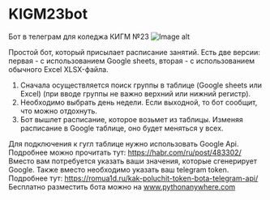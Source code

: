# KIGM23bot
Бот в телеграм для коледжа КИГМ №23
![Image alt](https://github.com/BUR1358/kigm23bot/blob/main/kigm23bot_pic.png)

Простой бот, который присылает расписание занятий.
Есть две версии: первая - с использованием Google sheets, вторая - с использованием обычного Excel XLSX-файла.

1) Сначала осуществляется поиск группы в таблице (Google sheets или Excel) (при вводе группы не важно верхний или нижний регистр).
2) Необходимо выбрать день недели. Если выходной, то бот сообщит, что можно отдохнуть.
3) Бот вышлет расписание, которое возьмет из таблицы. Изменяя расписание в Google таблице, оно будет меняться у всех.



Для подключения к гугл таблице нужно использовать Google Api. Подробнее можно прочитать тут: https://habr.com/ru/post/483302/ 
Вместо <json> вам потребуется указать ваши значения, которые сгенерирует Google. 
Также вместо <Token> необходимо указать ваш telegram token. Подробнее тут: https://romua1d.ru/kak-poluchit-token-bota-telegram-api/
Бесплатно разместить бота можно на www.pythonanywhere.com

